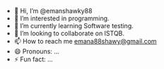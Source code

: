 - 👋 Hi, I’m @emanshawky88
- 👀 I’m interested in programming.
- 🌱 I’m currently learning Software testing.
- 💞️ I’m looking to collaborate on ISTQB.
- 📫 How to reach me emana88shawy@gmail.com
- 😄 Pronouns: ...
- ⚡ Fun fact: ...

<!---
emanshawky88/emanshawky88 is a ✨ special ✨ repository because its `README.md` (this file) appears on your GitHub profile.
You can click the Preview link to take a look at your changes.
--->
